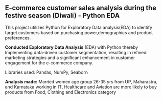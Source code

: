 **E-commerce customer sales analysis during the festive season (Diwali) - Python EDA**
---------------------------------------------------------------------------------------------------------------
This project utilizes Python for Exploratory Data analysis(EDA) to identify target customers based on purchasing power,demographics and product preferences.

**Conducted Exploratory Data Analysis** (EDA) with Python thereby Implementing data-driven customer segmentation, resulting in
refined marketing strategies and a significant enhancement in customer engagement for the e-commerce company.

Libraries used: Pandas, NumPy, Seaborn

**Analysis made:**
Married women age group 26-35 yrs from UP, Maharastra, and Karnataka working in IT, Healthcare and Aviation are more likely to buy products from Food, Clothing and Electronics category
